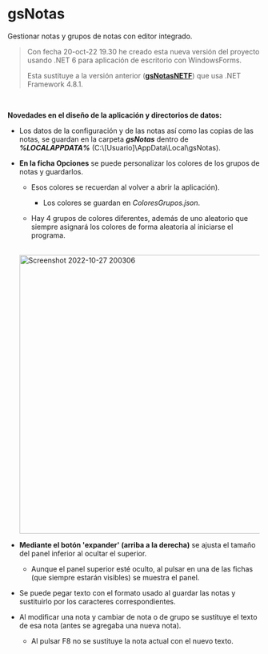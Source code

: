 # gsNotas

Gestionar notas y grupos de notas con editor integrado.


>Con fecha 20-oct-22 19.30 he creado esta nueva versión del proyecto usando .NET 6 para aplicación de escritorio con WindowsForms.
>
>Esta sustituye a la versión anterior (**[gsNotasNETF](https://github.com/elGuille-info/gsNotasNETF)**) que usa .NET Framework 4.8.1.

<br>

**Novedades en el diseño de la aplicación y directorios de datos:**

- Los datos de la configuración y de las notas así como las copias de las notas, se guardan en la carpeta ***gsNotas*** dentro de ***%LOCALAPPDATA%*** (C:\\[Usuario]\AppData\Local\gsNotas).

- **En la ficha Opciones** se puede personalizar los colores de los grupos de notas y guardarlos.
  - Esos colores se recuerdan al volver a abrir la aplicación).
    - Los colores se guardan en _ColoresGrupos.json_.

  - Hay 4 grupos de colores diferentes, además de uno aleatorio que siempre asignará los colores de forma aleatoria al iniciarse el programa.<br>
   <br>
   <img width="557" alt="Screenshot 2022-10-27 200306" src="https://user-images.githubusercontent.com/71171321/198365131-6acd3bf6-c71b-43fa-824f-98677b23323f.png">

- **Mediante el botón 'expander' (arriba a la derecha)** se ajusta el tamaño del panel inferior al ocultar el superior.
  - Aunque el panel superior esté oculto, al pulsar en una de las fichas (que siempre estarán visibles) se muestra el panel.

- Se puede pegar texto con el formato usado al guardar las notas y sustituirlo por los caracteres correspondientes.

- Al modificar una nota y cambiar de nota o de grupo se sustituye el texto de esa nota (antes se agregaba una nueva nota).
  - Al pulsar F8 no se sustituye la nota actual con el nuevo texto.
